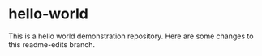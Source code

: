 # hello-world
This is a hello world demonstration repository.
Here are some changes to this readme-edits branch.

